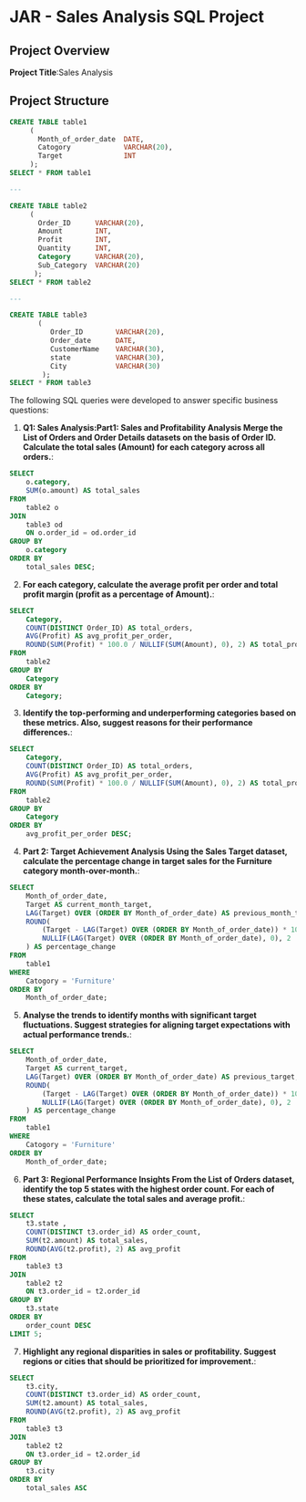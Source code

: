 # JAR - Sales Analysis SQL Project

## Project Overview

**Project Title**:Sales Analysis  

## Project Structure

```sql
CREATE TABLE table1
     (
       Month_of_order_date  DATE,
       Catogory             VARCHAR(20),
       Target               INT
     );
SELECT * FROM table1

---

CREATE TABLE table2
     (
       Order_ID	     VARCHAR(20),
	   Amount	     INT,
	   Profit        INT,
	   Quantity	     INT,
	   Category      VARCHAR(20),
	   Sub_Category  VARCHAR(20)
      );  
SELECT * FROM table2

---

CREATE TABLE table3
       (
          Order_ID        VARCHAR(20),
		  Order_date      DATE,
		  CustomerName    VARCHAR(30),
		  state           VARCHAR(30),
		  City            VARCHAR(30)
	    );
SELECT * FROM table3

```

The following SQL queries were developed to answer specific business questions:

1. **Q1: Sales Analysis:Part1: Sales and Profitability Analysis
   Merge the List of Orders and Order Details datasets on the basis of Order ID.
   Calculate the total sales (Amount) for each category across all orders.**:
```sql
SELECT 
    o.category,
    SUM(o.amount) AS total_sales
FROM 
    table2 o
JOIN 
    table3 od
    ON o.order_id = od.order_id
GROUP BY 
    o.category
ORDER BY 
    total_sales DESC;
```

2. **For each category, calculate the average profit per order and total profit margin
  (profit as a percentage of Amount).**:
```sql
SELECT
    Category,
    COUNT(DISTINCT Order_ID) AS total_orders,
    AVG(Profit) AS avg_profit_per_order,
    ROUND(SUM(Profit) * 100.0 / NULLIF(SUM(Amount), 0), 2) AS total_profit_margin_percent
FROM
    table2
GROUP BY
    Category
ORDER BY
    Category;

```

3. **Identify the top-performing and underperforming categories based on these
metrics. Also, suggest reasons for their performance differences.**:
```sql
SELECT
    Category,
    COUNT(DISTINCT Order_ID) AS total_orders,
    AVG(Profit) AS avg_profit_per_order,
    ROUND(SUM(Profit) * 100.0 / NULLIF(SUM(Amount), 0), 2) AS total_profit_margin_percent
FROM
    table2
GROUP BY
    Category
ORDER BY
    avg_profit_per_order DESC;

```

4. **Part 2: Target Achievement Analysis
Using the Sales Target dataset, calculate the percentage change in target sales
for the Furniture category month-over-month.**:
```sql
SELECT
    Month_of_order_date,
    Target AS current_month_target,
    LAG(Target) OVER (ORDER BY Month_of_order_date) AS previous_month_target,
    ROUND(
        (Target - LAG(Target) OVER (ORDER BY Month_of_order_date)) * 100.0 /
        NULLIF(LAG(Target) OVER (ORDER BY Month_of_order_date), 0), 2
    ) AS percentage_change
FROM
    table1
WHERE
    Catogory = 'Furniture'
ORDER BY
    Month_of_order_date;

```

5. **Analyse the trends to identify months with significant target fluctuations.
Suggest strategies for aligning target expectations with actual performance
trends.**:
```sql
SELECT
    Month_of_order_date,
    Target AS current_target,
    LAG(Target) OVER (ORDER BY Month_of_order_date) AS previous_target,
    ROUND(
        (Target - LAG(Target) OVER (ORDER BY Month_of_order_date)) * 100.0 /
        NULLIF(LAG(Target) OVER (ORDER BY Month_of_order_date), 0), 2
    ) AS percentage_change
FROM
    table1
WHERE
    Catogory = 'Furniture'
ORDER BY
    Month_of_order_date;	

```

6. **Part 3: Regional Performance Insights
From the List of Orders dataset, identify the top 5 states with the highest order
count. For each of these states, calculate the total sales and average profit.**:
```sql
SELECT
	t3.state ,
    COUNT(DISTINCT t3.order_id) AS order_count,
    SUM(t2.amount) AS total_sales,
    ROUND(AVG(t2.profit), 2) AS avg_profit
FROM
    table3 t3
JOIN
    table2 t2
    ON t3.order_id = t2.order_id
GROUP BY
    t3.state
ORDER BY
    order_count DESC
LIMIT 5;
```

7. **Highlight any regional disparities in sales or profitability. Suggest regions or cities
that should be prioritized for improvement.**:
```sql
SELECT
    t3.city,
    COUNT(DISTINCT t3.order_id) AS order_count,
    SUM(t2.amount) AS total_sales,
    ROUND(AVG(t2.profit), 2) AS avg_profit
FROM
    table3 t3
JOIN
    table2 t2
    ON t3.order_id = t2.order_id
GROUP BY
    t3.city
ORDER BY
    total_sales ASC  

```
